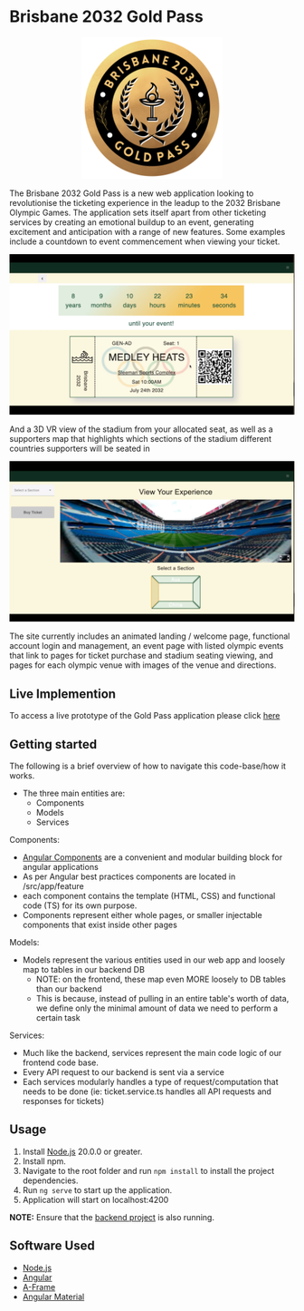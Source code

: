 # Brisbane 2032 Gold Pass
<p align="center">
  <img src="https://github.com/Wo-m/tickexperience-frontend/blob/main/src/assets/images/logo.png?raw=true)" alt="logo" width="250"/>
</p>

The Brisbane 2032 Gold Pass is a new web application looking to revolutionise the ticketing experience in the leadup to the 2032 Brisbane Olympic Games. The application sets itself apart from other ticketing services by creating an emotional buildup to an event, generating excitement and anticipation with a range of new features. Some examples include a countdown to event commencement when viewing your ticket.

<p align="center">
  <img src="https://github.com/Wo-m/tickexperience-frontend/blob/main/src/assets/images/countdown.png?raw=true)" alt="logo" width="800"/>
</p>

And a 3D VR view of the stadium from your allocated seat, as well as a supporters map that highlights which sections of the stadium different countries supporters will be seated in

<p align="center">
  <img src="https://github.com/Wo-m/tickexperience-frontend/blob/main/src/assets/images/seatview.png?raw=true)" alt="logo" width="800"/>
</p>

The site currently includes an animated landing / welcome page, functional account login and management, an event page with listed olympic events that link to pages for ticket purchase and stadium seating viewing, and pages for each olympic venue with images of the venue and directions. 

## Live Implemention
To access a live prototype of the Gold Pass application please click [here](http://170.64.185.134:5000/welcome)

## Getting started
The following is a brief overview of how to navigate this code-base/how it works.
- The three main entities are:
    - Components
    - Models
    - Services 

Components:
- [Angular Components](https://angular.io/guide/component-overview) are a convenient and modular building block for angular applications
- As per Angular best practices components are located in /src/app/feature
- each component contains the template (HTML, CSS) and functional code (TS) for its own purpose.
- Components represent either whole pages, or smaller injectable components that exist inside other pages

Models:
- Models represent the various entities used in our web app and loosely map to tables in our backend DB
    - NOTE: on the frontend, these map even MORE loosely to DB tables than our backend
    - This is because, instead of pulling in an entire table's worth of data, we define only the minimal amount of data we need to perform a certain task

Services:
- Much like the backend, services represent the main code logic of our frontend code base. 
- Every API request to our backend is sent via a service
- Each services modularly handles a type of request/computation that needs to be done (ie: ticket.service.ts handles all API requests and responses for tickets)

## Usage

1. Install [Node.js](https://nodejs.org/en/download) 20.0.0 or greater.
2. Install npm.
3. Navigate to the root folder and run `npm install` to install the project dependencies.
4. Run `ng serve` to start up the application.
5. Application will start on localhost:4200

**NOTE:** Ensure that the [backend project](https://github.com/Wo-m/tickexperience-backend) is also running.

## Software Used
- [Node.js](https://nodejs.org/en/download)
- [Angular](https://angular.io/guide/setup-local)
- [A-Frame](https://aframe.io/)
- [Angular Material](https://material.angular.io/)

